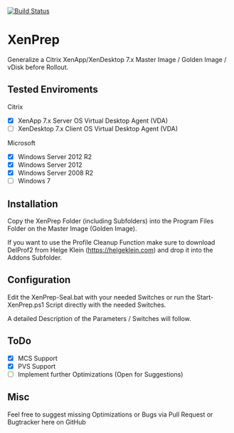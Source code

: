 [![Build Status](https://ci.appveyor.com/api/projects/status/m364htcsmp8xrmkp/branch/master?svg=true)](https://ci.appveyor.com/project/CJHarms/xenprep/branch/master)

# XenPrep
Generalize a Citrix XenApp/XenDesktop 7.x Master Image / Golden Image / vDisk before Rollout.

## Tested Enviroments

Citrix
- [x] XenApp 7.x Server OS Virtual Desktop Agent (VDA)
- [ ] XenDesktop 7.x Client OS Virtual Desktop Agent (VDA)

Microsoft
- [x] Windows Server 2012 R2
- [x] Windows Server 2012
- [x] Windows Server 2008 R2
- [ ] Windows 7

## Installation
Copy the XenPrep Folder (including Subfolders) into the Program Files Folder on the Master Image (Golden Image).

If you want to use the Profile Cleanup Function make sure to download DelProf2 from Helge Klein (https://helgeklein.com) and drop it into the Addons Subfolder.

## Configuration
Edit the XenPrep-Seal.bat with your needed Switches or run the Start-XenPrep.ps1 Script directly with the needed Switches.

A detailed Description of the Parameters / Switches will follow.

## ToDo
- [x] MCS Support 
- [x] PVS Support
- [ ] Implement further Optimizations (Open for Suggestions)

## Misc
Feel free to suggest missing Optimizations or Bugs via Pull Request or Bugtracker here on GitHub
